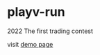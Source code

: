 # playv-run
2022 The first trading contest

visit <a href="https://htmlpreview.github.io/?https://github.com/bclabs-volta/playv-run/blob/main/index.html" target="_blank" >demo page</a>
